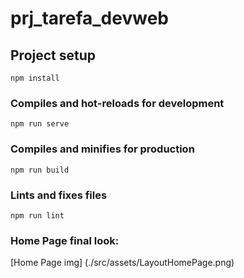 # prj_tarefa_devweb

## Project setup
```
npm install
```

### Compiles and hot-reloads for development
```
npm run serve
```

### Compiles and minifies for production
```
npm run build
```

### Lints and fixes files
```
npm run lint
```

### Home Page final look:

[Home Page img] (./src/assets/LayoutHomePage.png)
